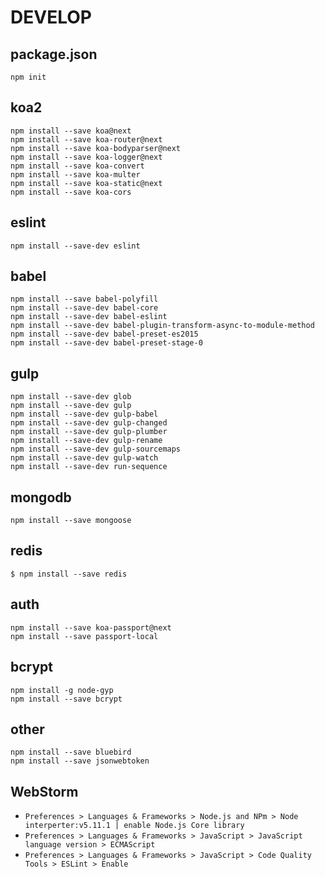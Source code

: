# DEVELOP

## package.json

```shell
npm init
```

## koa2

```
npm install --save koa@next
npm install --save koa-router@next
npm install --save koa-bodyparser@next
npm install --save koa-logger@next
npm install --save koa-convert
npm install --save koa-multer
npm install --save koa-static@next
npm install --save koa-cors
```

## eslint

```
npm install --save-dev eslint
```

## babel

```
npm install --save babel-polyfill
npm install --save-dev babel-core
npm install --save-dev babel-eslint
npm install --save-dev babel-plugin-transform-async-to-module-method
npm install --save-dev babel-preset-es2015
npm install --save-dev babel-preset-stage-0
```

## gulp

```
npm install --save-dev glob
npm install --save-dev gulp
npm install --save-dev gulp-babel 
npm install --save-dev gulp-changed
npm install --save-dev gulp-plumber
npm install --save-dev gulp-rename
npm install --save-dev gulp-sourcemaps
npm install --save-dev gulp-watch
npm install --save-dev run-sequence
```

## mongodb

```
npm install --save mongoose
```

## redis

```
$ npm install --save redis
```

## auth

```
npm install --save koa-passport@next
npm install --save passport-local
```

## bcrypt

```
npm install -g node-gyp
npm install --save bcrypt
```

## other

```
npm install --save bluebird
npm install --save jsonwebtoken
```

## WebStorm

* `Preferences > Languages & Frameworks > Node.js and NPm > Node interperter:v5.11.1 | enable Node.js Core library`
* `Preferences > Languages & Frameworks > JavaScript > JavaScript language version > ECMAScript`
* `Preferences > Languages & Frameworks > JavaScript > Code Quality Tools > ESLint > Enable`
